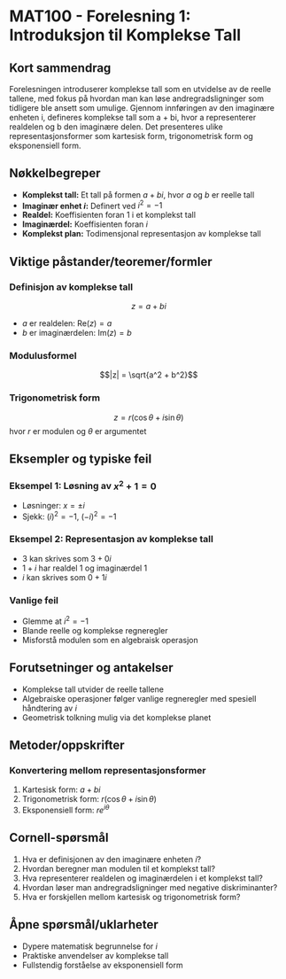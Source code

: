 # MAT100 - Forelesning 1: Introduksjon til Komplekse Tall

## Kort sammendrag
Forelesningen introduserer komplekse tall som en utvidelse av de reelle tallene, med fokus på hvordan man kan løse andregradsligninger som tidligere ble ansett som umulige. Gjennom innføringen av den imaginære enheten i, defineres komplekse tall som a + bi, hvor a representerer realdelen og b den imaginære delen. Det presenteres ulike representasjonsformer som kartesisk form, trigonometrisk form og eksponensiell form.

## Nøkkelbegreper
- **Komplekst tall:** Et tall på formen $a + bi$, hvor $a$ og $b$ er reelle tall
- **Imaginær enhet $i$:** Definert ved $i^2 = -1$
- **Realdel:** Koeffisienten foran 1 i et komplekst tall
- **Imaginærdel:** Koeffisienten foran $i$
- **Komplekst plan:** Todimensjonal representasjon av komplekse tall

## Viktige påstander/teoremer/formler

### Definisjon av komplekse tall
$$z = a + bi$$
- $a$ er realdelen: $\text{Re}(z) = a$
- $b$ er imaginærdelen: $\text{Im}(z) = b$

### Modulusformel
$$|z| = \sqrt{a^2 + b^2}$$

### Trigonometrisk form
$$z = r(\cos\theta + i\sin\theta)$$
hvor $r$ er modulen og $\theta$ er argumentet

## Eksempler og typiske feil

### Eksempel 1: Løsning av $x^2 + 1 = 0$
- Løsninger: $x = \pm i$
- Sjekk: $(i)^2 = -1$, $(-i)^2 = -1$

### Eksempel 2: Representasjon av komplekse tall
- $3$ kan skrives som $3 + 0i$
- $1 + i$ har realdel 1 og imaginærdel 1
- $i$ kan skrives som $0 + 1i$

### Vanlige feil
- Glemme at $i^2 = -1$
- Blande reelle og komplekse regneregler
- Misforstå modulen som en algebraisk operasjon

## Forutsetninger og antakelser
- Komplekse tall utvider de reelle tallene
- Algebraiske operasjoner følger vanlige regneregler med spesiell håndtering av $i$
- Geometrisk tolkning mulig via det komplekse planet

## Metoder/oppskrifter

### Konvertering mellom representasjonsformer
1. Kartesisk form: $a + bi$
2. Trigonometrisk form: $r(\cos\theta + i\sin\theta)$
3. Eksponensiell form: $re^{i\theta}$

## Cornell-spørsmål
1. Hva er definisjonen av den imaginære enheten $i$?
2. Hvordan beregner man modulen til et komplekst tall?
3. Hva representerer realdelen og imaginærdelen i et komplekst tall?
4. Hvordan løser man andregradsligninger med negative diskriminanter?
5. Hva er forskjellen mellom kartesisk og trigonometrisk form?

## Åpne spørsmål/uklarheter
- Dypere matematisk begrunnelse for $i$
- Praktiske anvendelser av komplekse tall
- Fullstendig forståelse av eksponensiell form